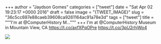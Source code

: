 
+++
author = "Jaydson Gomes"
categories = ["tweet"]
date = "Sat Apr 02 19:23:17 +0000 2016"
draft = false
image = "{TWEET_IMAGE}"
slug = "36c5cc697e88caeb39608ca9261164ac91a78e3d"
tags = ["tweet"]
title = """I'm at @ComputerHistory M..."""
+++
I'm at @ComputerHistory Museum in Mountain View, CA https://t.co/axfXPqOPre https://t.co/3pU2rhjWo4

![](/images/tweet-media/716345273946128384-CfD4OysWAAAZ4Rt.jpg)
